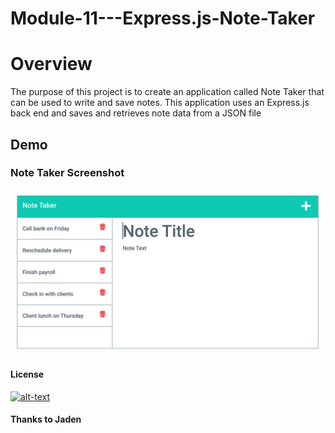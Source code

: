 # Module-11---Express.js-Note-Taker



# Overview
The purpose of this project is to create an application called Note Taker that can be used to write and save notes. This application uses an Express.js back end and saves and retrieves note data from a JSON file

## Demo


### Note Taker Screenshot

![IMAGES!](assets/11-express-homework-demo-01.png)


#### License
[![alt-text](https://img.shields.io/github/license/amezabla/usuals)](url-to-point)

#### Thanks to Jaden 

